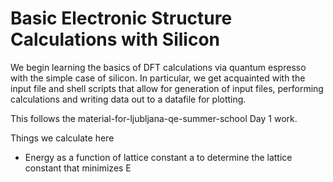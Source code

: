 # Basic Electronic Structure Calculations with Silicon
We begin learning the basics of DFT calculations via quantum espresso with the simple case of silicon. 
In particular, we get acquainted with the input file and shell scripts that allow for generation of input files, performing
calculations and writing data out to a datafile for plotting. 

This follows the material-for-ljubljana-qe-summer-school Day 1 work. 

Things we calculate here
- Energy as a function of lattice constant a to determine the lattice constant that minimizes E
